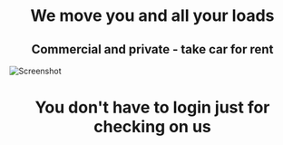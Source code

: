 <h1 align='Center'> We move you and all your loads </h1>
<h2 align='Center'> Commercial and private - take car for rent </h2>
<div allign='Center'>

![Screenshot](https://drive.google.com/uc?export=view&id=1SRI3TU3yHTtUOA3IOP2cFG-hfAYNAMqB)

</div>
<h1 style="text-align: center"> You don't have to login just for checking on us </h1>
